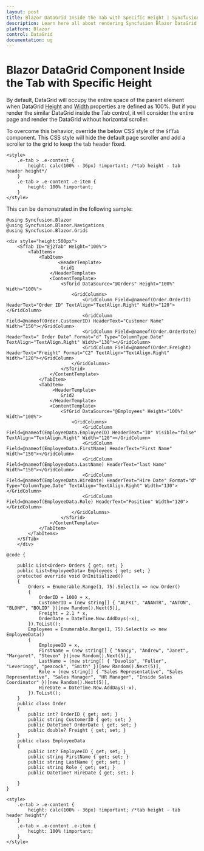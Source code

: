 ```yaml
---
layout: post
title: Blazor DataGrid Inside the Tab with Specific Height | Syncfusion
description: Learn here all about rendering Syncfusion Blazor DataGrid component inside the tab with specific height.
platform: Blazor
control: DataGrid
documentation: ug
---
```


# Blazor DataGrid Component Inside the Tab with Specific Height

By default, DataGrid will occupy the entire space of the parent element when DataGrid [Height](https://help.syncfusion.com/cr/blazor/Syncfusion.Blazor.Grids.SfGrid-1.html#Syncfusion_Blazor_Grids_SfGrid_1_Height) and [Width](https://help.syncfusion.com/cr/blazor/Syncfusion.Blazor.Grids.SfGrid-1.html#Syncfusion_Blazor_Grids_SfGrid_1_Width) properties are defined as 100%. But if you render the similar DataGrid inside the Tab control, it will consider the entire page and render the DataGrid without horizontal scroller.

To overcome this behavior, override the below CSS style of the `SfTab` component. This CSS style will hide the default page scroller and add a scroller to the grid to keep the tab header fixed.

```cshtml
<style>
    .e-tab > .e-content {
        height: calc(100% - 36px) !important; /*tab height - tab header height*/
    }
    .e-tab > .e-content .e-item {
        height: 100% !important;
    }
</style>
```

This can be demonstrated in the following sample:

```cshtml
@using Syncfusion.Blazor
@using Syncfusion.Blazor.Navigations
@using Syncfusion.Blazor.Grids

<div style="height:500px">
    <SfTab ID="Ej2Tab" Height="100%">
        <TabItems>
            <TabItem>
                   <HeaderTemplate>
                    Grid1
                </HeaderTemplate>
                <ContentTemplate>     
                    <SfGrid DataSource="@Orders" Height="100%" Width="100%">
                        <GridColumns>
                            <GridColumn Field=@nameof(Order.OrderID) HeaderText="Order ID" TextAlign="TextAlign.Right" Width="120"></GridColumn>
                            <GridColumn Field=@nameof(Order.CustomerID) HeaderText="Customer Name" Width="150"></GridColumn>
                            <GridColumn Field=@nameof(Order.OrderDate) HeaderText=" Order Date" Format="d" Type="ColumnType.Date" TextAlign="TextAlign.Right" Width="130"></GridColumn>
                            <GridColumn Field=@nameof(Order.Freight) HeaderText="Freight" Format="C2" TextAlign="TextAlign.Right" Width="120"></GridColumn>
                        </GridColumns>
                    </SfGrid>
                </ContentTemplate>
            </TabItem>
            <TabItem>
                 <HeaderTemplate>
                    Grid2
                </HeaderTemplate>
                <ContentTemplate>        
                    <SfGrid DataSource="@Employees" Height="100%" Width="100%">
                        <GridColumns>
                            <GridColumn Field=@nameof(EmployeeData.EmployeeID) HeaderText="ID" Visible="false" TextAlign="TextAlign.Right" Width="120"></GridColumn>
                            <GridColumn Field=@nameof(EmployeeData.FirstName) HeaderText="First Name" Width="150"></GridColumn>
                            <GridColumn Field=@nameof(EmployeeData.LastName) HeaderText="last Name" Width="150"></GridColumn>
                            <GridColumn Field=@nameof(EmployeeData.HireDate) HeaderText="Hire Date" Format="d" Type="ColumnType.Date" TextAlign="TextAlign.Right" Width="130"></GridColumn>
                            <GridColumn Field=@nameof(EmployeeData.Role) HeaderText="Position" Width="120"></GridColumn>
                        </GridColumns>
                    </SfGrid>   
                </ContentTemplate>
            </TabItem>
        </TabItems>
    </SfTab>
    </div>

@code {

    public List<Order> Orders { get; set; }
    public List<EmployeeData> Employees { get; set; }
    protected override void OnInitialized()
    {
        Orders = Enumerable.Range(1, 75).Select(x => new Order()
        {
            OrderID = 1000 + x,
            CustomerID = (new string[] { "ALFKI", "ANANTR", "ANTON", "BLONP", "BOLID" })[new Random().Next(5)],
            Freight = 2.1 * x,
            OrderDate = DateTime.Now.AddDays(-x),
        }).ToList();
        Employees = Enumerable.Range(1, 75).Select(x => new EmployeeData()
        {
            EmployeeID = x,
            FirstName = (new string[] { "Nancy", "Andrew", "Janet", "Margaret", "Steven" })[new Random().Next(5)],
            LastName = (new string[] { "Davolio", "Fuller", "Leveringg", "peacock", "Smith" })[new Random().Next(5)],
            Role = (new string[] { "Sales Representative", "Sales Representative", "Sales Manager", "HR Manager", "Inside Sales Coordinator" })[new Random().Next(5)],
            HireDate = DateTime.Now.AddDays(-x),
        }).ToList();
    }
    public class Order
    {
        public int? OrderID { get; set; }
        public string CustomerID { get; set; }
        public DateTime? OrderDate { get; set; }
        public double? Freight { get; set; }
    }
    public class EmployeeData
    {
        public int? EmployeeID { get; set; }
        public string FirstName { get; set; }
        public string LastName { get; set; }
        public string Role { get; set; }
        public DateTime? HireDate { get; set; }

    }
}

<style>
    .e-tab > .e-content {
        height: calc(100% - 36px) !important; /*tab height - tab header height*/
    }
    .e-tab > .e-content .e-item {
        height: 100% !important;
    }
</style>
```